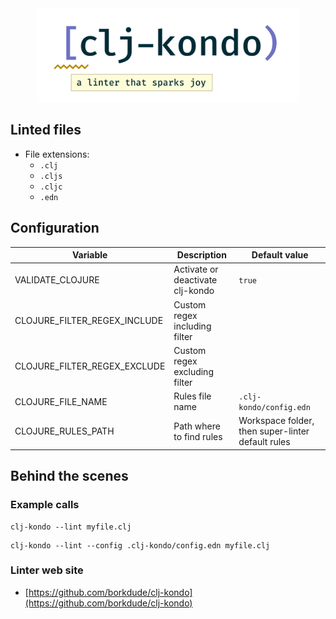 <!-- markdownlint-disable MD033 MD041 -->
<!-- Generated by .automation/build.py, please do not update manually -->

<div align="center">
  <a href="https://github.com/borkdude/clj-kondo" target="blank" title="Visit linter Web Site">
    <img src="https://github.com/borkdude/clj-kondo/raw/master/logo/logo-300dpi.png" alt="clj-kondo" height="150px">
  </a>
</div>

## Linted files

- File extensions:
  - `.clj`
  - `.cljs`
  - `.cljc`
  - `.edn`
## Configuration

| Variable | Description | Default value |
| ----------------- | -------------- | -------------- |
| VALIDATE_CLOJURE | Activate or deactivate clj-kondo | `true` |
| CLOJURE_FILTER_REGEX_INCLUDE | Custom regex including filter |  |
| CLOJURE_FILTER_REGEX_EXCLUDE | Custom regex excluding filter |  |
| CLOJURE_FILE_NAME | Rules file name | `.clj-kondo/config.edn` |
| CLOJURE_RULES_PATH | Path where to find rules | Workspace folder, then super-linter default rules |

## Behind the scenes

### Example calls

```shell
clj-kondo --lint myfile.clj
```

```shell
clj-kondo --lint --config .clj-kondo/config.edn myfile.clj
```

### Linter web site
- [https://github.com/borkdude/clj-kondo](https://github.com/borkdude/clj-kondo)

